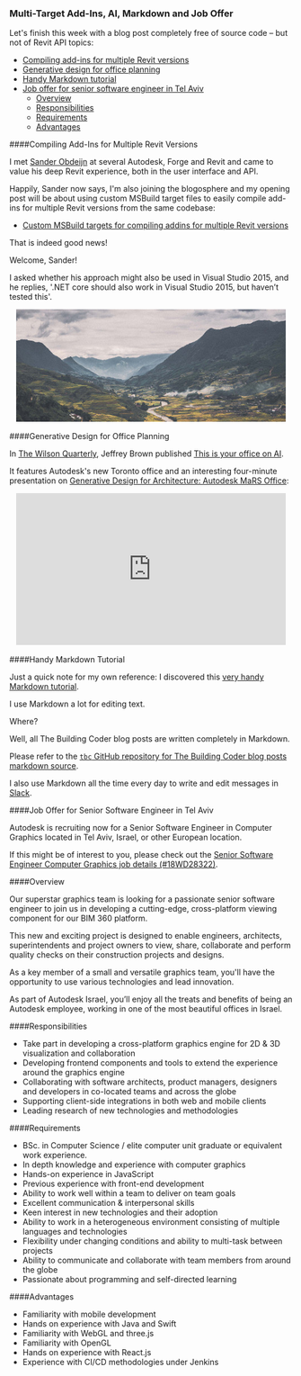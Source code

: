 <head>
<meta http-equiv="Content-Type" content="text/html; charset=utf-8">
<link rel="stylesheet" type="text/css" href="bc.css">
<!--
<script src="run_prettify.js" type="text/javascript"></script>
<script src="https://google-code-prettify.googlecode.com/svn/loader/run_prettify.js" type="text/javascript"></script>
-->
<script src="https://cdn.rawgit.com/google/code-prettify/master/loader/run_prettify.js" type="text/javascript"></script>
</head>

<!---

- Sander Obdeijn
  Compiling addins for multiple revit versions from the same codebase
  I have created a blog post about compiling addins for multiple revit versions from the same codebase.
  http://buildingknowledge.eu/custom-msbuild-targets-for-compiling-addins-for-multiple-revit-versions/
  .net core should also work in Visual Studio 2015, but haven’t tested this.

- [this is your office on AI](https://wilsonquarterly.com/quarterly/living-with-artificial-intelligence/this-is-your-office-on-ai)
  by Jeffrey Brown in [The Wilson Quarterly](https://wilsonquarterly.com)
  featuring Autodesk's new Toronto office and four-minute presentation on 
  [Generative Design for Architecture: Autodesk MaRS Office](https://vimeo.com/193915345)
  <iframe src="https://player.vimeo.com/video/193915345" width="480" height="270" frameborder="0" webkitallowfullscreen mozallowfullscreen allowfullscreen></iframe>

- for my own reference, a very handy [Markdown tutorial](http://eherrera.net/markdowntutorial).
  Where do I use markdown?
  I use it to edit all my blog posts, and I use it in Slack.
  Please refer to the [tbd GitHub repository for The Building Coder blog posts markdown source]()

- Senior Software Engineer – Computer Graphics
  Israel – Tel-Aviv, OR other European locations

 in the #RevitAPI @AutodeskRevit #bim #dynamobim @AutodeskForge #ForgeDevCon

Let's finish this week with a blog post completely free of source code &ndash; but not of Revit API topics
&ndash; Compiling add-ins for multiple Revit versions 
&ndash; Generative design for office planning 
&ndash; Handy Markdown tutorial 
&ndash; Job offer for senior software engineer in Tel Aviv...

--->

### Multi-Target Add-Ins, AI, Markdown and Job Offer

Let's finish this week with a blog post completely free of source code &ndash; but not of Revit API topics:

- [Compiling add-ins for multiple Revit versions](#2) 
- [Generative design for office planning](#3) 
- [Handy Markdown tutorial](#4) 
- [Job offer for senior software engineer in Tel Aviv](#5) 
    - [Overview](#5.1) 
    - [Responsibilities](#5.2) 
    - [Requirements](#5.3) 
    - [Advantages](#5.4) 


####<a name="2"></a>Compiling Add-Ins for Multiple Revit Versions

I met [Sander Obdeijn](http://buildingknowledge.eu/about) at several Autodesk, Forge and Revit and came to value his deep Revit experience, both in the user interface and API.

Happily, Sander now says, I'm also joining the blogosphere and my opening post will be about using custom MSBuild target files to easily compile add-ins for multiple Revit versions from the same codebase:

- [Custom MSBuild targets for compiling addins for multiple Revit versions](http://buildingknowledge.eu/custom-msbuild-targets-for-compiling-addins-for-multiple-revit-versions)

That is indeed good news!

Welcome, Sander!

I asked whether his approach might also be used in Visual Studio 2015, and he replies, '.NET core should also work in Visual Studio 2015, but haven’t tested this'.

<center>
<img src="img/so_hero_cropped.jpg" alt="Sander's Hero" width="480"/>
</center>


####<a name="3"></a>Generative Design for Office Planning

In [The Wilson Quarterly](https://wilsonquarterly.com),
Jeffrey Brown published [This is your office on AI](https://wilsonquarterly.com/quarterly/living-with-artificial-intelligence/this-is-your-office-on-ai).

It features Autodesk's new Toronto office and an interesting four-minute presentation
on [Generative Design for Architecture: Autodesk MaRS Office](https://vimeo.com/193915345):

<center>
<iframe src="https://player.vimeo.com/video/193915345" width="480" height="270" frameborder="0" webkitallowfullscreen mozallowfullscreen allowfullscreen></iframe>
</center>

####<a name="4"></a>Handy Markdown Tutorial

Just a quick note for my own reference: I discovered
this [very handy Markdown tutorial](http://eherrera.net/markdowntutorial).

I use Markdown a lot for editing text.

Where?

Well, all The Building Coder blog posts are written completely in Markdown.

Please refer to
the [`tbc` GitHub repository for The Building Coder blog posts markdown source](https://github.com/jeremytammik/tbc).

I also use Markdown all the time every day to write and edit messages in [Slack](https://slack.com).


####<a name="5"></a>Job Offer for Senior Software Engineer in Tel Aviv

Autodesk is recruiting now for a Senior Software Engineer in Computer Graphics located in Tel Aviv, Israel, or other European location.

If this might be of interest to you, please check out
the [Senior Software Engineer Computer Graphics job details (#18WD28322)](https://rolp.co/IBrae).


####<a name="5.1"></a>Overview

Our superstar graphics team is looking for a passionate senior software engineer to join us in developing a cutting-edge, cross-platform viewing component for our BIM 360 platform.

This new and exciting project is designed to enable engineers, architects, superintendents and project owners to view, share, collaborate and perform quality checks on their construction projects and designs. 

As a key member of a small and versatile graphics team, you'll have the opportunity to use various technologies and lead innovation.

As part of Autodesk Israel, you’ll enjoy all the treats and benefits of being an Autodesk employee, working in one of the most beautiful offices in Israel.

####<a name="5.2"></a>Responsibilities

- Take part in developing a cross-platform graphics engine for 2D & 3D visualization and collaboration
- Developing frontend components and tools to extend the experience around the graphics engine
- Collaborating with software architects, product managers, designers and developers in co-located teams and across the globe
- Supporting client-side integrations in both web and mobile clients
- Leading research of new technologies and methodologies

####<a name="5.3"></a>Requirements

- BSc. in Computer Science / elite computer unit graduate or equivalent work experience.
- In depth knowledge and experience with computer graphics
- Hands-on experience in JavaScript
- Previous experience with front-end development
- Ability to work well within a team to deliver on team goals
- Excellent communication & interpersonal skills
- Keen interest in new technologies and their adoption
- Ability to work in a heterogeneous environment consisting of multiple languages and technologies
- Flexibility under changing conditions and ability to multi-task between projects
- Ability to communicate and collaborate with team members from around the globe
- Passionate about programming and self-directed learning

####<a name="5.4"></a>Advantages

- Familiarity with mobile development 
- Hands on experience with Java and Swift
- Familiarity with WebGL and three.js
- Familiarity with OpenGL
- Hands on experience with React.js
- Experience with CI/CD methodologies under Jenkins

